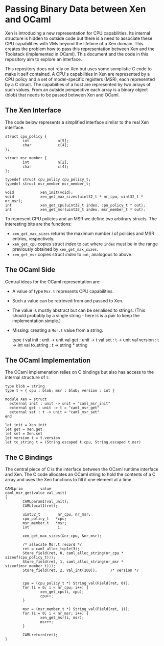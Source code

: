 
# Passing Binary Data between Xen and OCaml

Xen is introducing a new representation for CPU capabilities. Its
internal structure is hidden to outside code but there is a need to
associate these CPU capabilities with VMs beyond the lifetime of a Xen
domain. This creates the problem how to pass this representation between
Xen and the Toolstack (implemented in OCaml). This document and the code
in this repository aim to explore an interface.

This repository does not rely on Xen but uses some somplistic C code to
make it self contained.  A CPU's capabilities in Xen are represented by
a CPU policy and a set of model-specific registers (MSR), each
represented by a C struct. The capabiities of a host are represented by
two arrays of such values. From an outside perspective each array is a
binary object (blob) that needs to be passed between Xen and OCaml.

## The Xen Interface

The code below represents a simplified interface similar to the real Xen
interface.


    struct cpu_policy {
            int             n[5];
            char            c[4];
    };

    struct msr_member {
            int             n[2];
            char            c[4];
    };

    typedef struct cpu_policy cpu_policy_t;
    typedef struct msr_member msr_member_t;

    void            xen_init(void);
    void            xen_get_max_sizes(uint32_t * nr_cpu, uint32_t * nr_msr);
    int             xen_get_cpu(uint32_t index, cpu_policy_t * out);
    int             xen_get_msr(uint32_t index, msr_member_t * out);


To represent CPU policies and an MSR we define two arbitrary structs.
The interesting bits are the functions:

* `xen_get_max_sizes` returns the maximum number _i_ of policies and MSR
  entries, respectively.
* `xen_get_cpu` copies struct _index_ to `out` where `index` must be in
  the range previously obtained by `xen_get_max_sizes`.
* `xen_get_msr` copies struct _index_ to `out`, analogous to above.

## The OCaml Side

Central ideas for the OCaml representation are:

* A value of type `Msr.t` represents CPU capabilities.

* Such a value can be retrieved from and passed to Xen.

* The value is mostly abstract but can be serialised to 
  strings. (This should probably by a single string - here is is a pair
  to keep the implementation simple.)

* Missing: creating a `Msr.t` value from a string.

    type t
    val init : unit -> unit
    val get : unit -> t
    val set : t -> unit
    val version : t -> int
    val to_string : t -> string * string

## The OCaml Implementation 

The OCaml implemenation relies on C bindings but also has access to the
internal structure of `t`:

    type blob = string
    type t = { cpu : blob; msr : blob; version : int }

    module Xen = struct
      external init : unit -> unit = "caml_msr_init"
      external get : unit -> t = "caml_msr_get"
      external set : t -> unit = "caml_msr_set"
    end

    let init = Xen.init
    let get = Xen.get
    let set = Xen.set
    let version t = t.version
    let to_string t = (String.escaped t.cpu, String.escaped t.msr)

## The C Bindings

The central piece of C is the interface between the OCaml runtime
interface and Xen. The C code allocates an OCaml string to hold the
contents of a C array and uses the Xen functions to fill it one element
at a time.


    CAMLprim        value
    caml_msr_get(value val_unit)
    {
            CAMLparam1(val_unit);
            CAMLlocal1(ret);

            uint32_t        nr_cpu, nr_msr;
            cpu_policy_t   *cpu;
            msr_member_t   *msr;
            int             i;

            xen_get_max_sizes(&nr_cpu, &nr_msr);

            /* allocate Msr.t record */
            ret = caml_alloc_tuple(3);
            Store_field(ret, 0, caml_alloc_string(nr_cpu * sizeof(cpu_policy_t)));
            Store_field(ret, 1, caml_alloc_string(nr_msr * sizeof(msr_member_t)));
            Store_field(ret, 2, Val_int(100));      /* version */


            cpu = (cpu_policy_t *) String_val(Field(ret, 0));
            for (i = 0; i < nr_cpu; i++) {
                    xen_get_cpu(i, cpu);
                    cpu++;
            }

            msr = (msr_member_t *) String_val(Field(ret, 1));
            for (i = 0; i < nr_msr; i++) {
                    xen_get_msr(i, msr);
                    msr++;
            }

            CAMLreturn(ret);
    }
